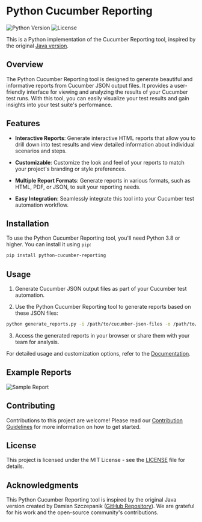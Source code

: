 # Python Cucumber Reporting

![Python Version](https://img.shields.io/badge/Python-3.10%2B-blue.svg)
![License](https://img.shields.io/badge/license-GPLv3-green.svg)

This is a Python implementation of the Cucumber Reporting tool, inspired by the original [Java version](https://github.com/damianszczepanik/cucumber-reporting).

## Overview

The Python Cucumber Reporting tool is designed to generate beautiful and informative reports from Cucumber JSON output files. It provides a user-friendly interface for viewing and analyzing the results of your Cucumber test runs. With this tool, you can easily visualize your test results and gain insights into your test suite's performance.

## Features

- **Interactive Reports**: Generate interactive HTML reports that allow you to drill down into test results and view detailed information about individual scenarios and steps.

- **Customizable**: Customize the look and feel of your reports to match your project's branding or style preferences.

- **Multiple Report Formats**: Generate reports in various formats, such as HTML, PDF, or JSON, to suit your reporting needs.

- **Easy Integration**: Seamlessly integrate this tool into your Cucumber test automation workflow.

## Installation

To use the Python Cucumber Reporting tool, you'll need Python 3.8 or higher. You can install it using `pip`:

```bash
pip install python-cucumber-reporting
```

## Usage

1. Generate Cucumber JSON output files as part of your Cucumber test automation.

2. Use the Python Cucumber Reporting tool to generate reports based on these JSON files:

```bash
python generate_reports.py -i /path/to/cucumber-json-files -o /path/to/report-output
```

3. Access the generated reports in your browser or share them with your team for analysis.

For detailed usage and customization options, refer to the [Documentation](link-to-documentation).

## Example Reports

![Sample Report](link-to-sample-report-image)

## Contributing

Contributions to this project are welcome! Please read our [Contribution Guidelines](link-to-contributing-guidelines) for more information on how to get started.

## License

This project is licensed under the MIT License - see the [LICENSE](LICENSE) file for details.

## Acknowledgments

This Python Cucumber Reporting tool is inspired by the original Java version created by Damian Szczepanik ([GitHub Repository](https://github.com/damianszczepanik/cucumber-reporting)). We are grateful for his work and the open-source community's contributions.
